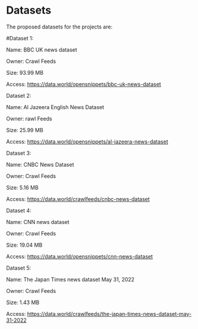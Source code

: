 # Datasets 

The proposed datasets for the projects are:

#Dataset 1:

Name: BBC UK news dataset 

Owner: Crawl Feeds 

Size: 93.99 MB 

Access: https://data.world/opensnippets/bbc-uk-news-dataset 


Dataset 2:

Name: Al Jazeera English News Dataset

Owner: rawl Feeds

Size: 25.99 MB 

Access: https://data.world/opensnippets/al-jazeera-news-dataset 


Dataset 3:

Name: CNBC News Dataset 

Owner: Crawl Feeds 

Size: 5.16 MB

Access: https://data.world/crawlfeeds/cnbc-news-dataset 


Dataset 4:

Name: CNN news dataset

Owner: Crawl Feeds

Size: 19.04 MB

Access: https://data.world/opensnippets/cnn-news-dataset 


Dataset 5:

Name: The Japan Times news dataset May 31, 2022

Owner: Crawl Feeds

Size: 1.43 MB

Access: https://data.world/crawlfeeds/the-japan-times-news-dataset-may-31-2022 


